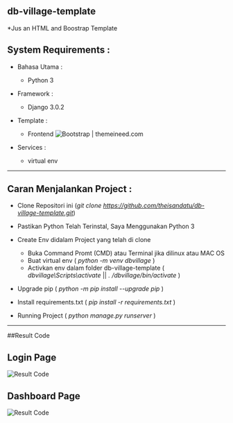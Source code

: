 ## db-village-template
*Jus an HTML and Boostrap Template

## System Requirements :
* Bahasa Utama :
  - Python 3

* Framework :
  - Django 3.0.2

* Template :
  - Frontend ![Bootstrap | themeineed.com](https://www.themeineed.com/)

* Services :
  - virtual env

------------------------------------------------------------------------


## Caran Menjalankan Project :

  * Clone Repositori ini (*git clone https://github.com/theisandatu/db-village-template.git*)
  * Pastikan Python Telah Terinstal, Saya Menggunakan Python 3
  * Create Env didalam Project yang telah di clone 

    - Buka Command Promt (CMD) atau Terminal jika dilinux atau MAC OS
    - Buat virtual env ( *python -m venv dbvillage* )
    - Activkan env dalam folder db-village-template ( *dbvillage\Scripts\activate* || *. /dbvillage/bin/activate* )
    
  * Upgrade pip ( *python -m pip install --upgrade pip* )
  * Install requirements.txt ( *pip install -r requirements.txt* )

  * Running Project ( *python manage.py runserver* )

------------------------------------------------------------------------

##Result Code

Login Page 
-----------------

![Result Code](https://github.com/theisandatu/progress-learn-django-models/blob/master/static/img/result.png)


Dashboard Page 
-----------------

![Result Code](https://github.com/theisandatu/progress-learn-django-models/blob/master/static/img/result.png)




